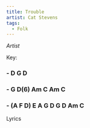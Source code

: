 ```yaml
---
title: Trouble
artist: Cat Stevens 
tags: 
  - Folk
---
```

*Artist*

Key: 
### - D G D  
### - G D(6) Am C Am C
### - (A F D) E A G D G D Am C

Lyrics
